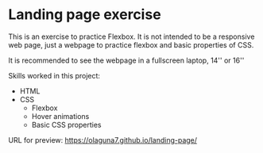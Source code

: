 # Landing page exercise
This is an exercise to practice Flexbox.
It is not intended to be a responsive web page, just a webpage
to practice flexbox and basic properties of CSS.

It is recommended to see the webpage in a fullscreen laptop, 14'' or 16''

Skills worked in this project:
- HTML
- CSS
    - Flexbox
    - Hover animations
    - Basic CSS properties

URL for preview: https://olaguna7.github.io/landing-page/
